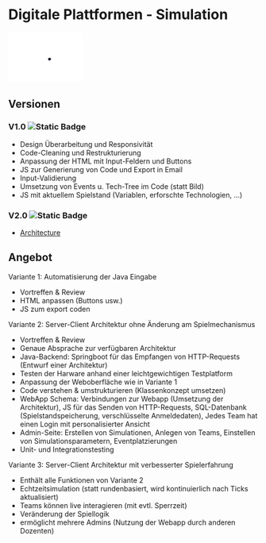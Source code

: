 # Digitale Plattformen - Simulation 

<img src="https://github.com/finitearth/platformsimulator/blob/main/htmls/template/gfx/MainLogo.png" alt="Logo" width="150"/>



## Versionen

### V1.0 ![Static Badge](https://img.shields.io/badge/Status-Umgesetzt-green)


- Design Überarbeitung und Responsivität
- Code-Cleaning und Restrukturierung
- Anpassung der HTML mit Input-Feldern und Buttons
- JS zur Generierung von Code und Export in Email
- Input-Validierung
- Umsetzung von Events u. Tech-Tree im Code (statt Bild)
- JS mit aktuellem Spielstand (Variablen, erforschte Technologien, ...)

### V2.0 ![Static Badge](https://img.shields.io/badge/Status-Entwurf-yellow)

- [Architecture](https://github.com/finitearth/platformsimulator/blob/main/Architecture.pdf)

## Angebot

Variante 1: Automatisierung der Java Eingabe

- Vortreffen & Review
- HTML anpassen (Buttons usw.)
- JS zum export coden

Variante 2: Server-Client Architektur ohne Änderung am Spielmechanismus

- Vortreffen & Review
- Genaue Absprache zur verfügbaren Architektur
- Java-Backend: Springboot für das Empfangen von HTTP-Requests (Entwurf einer Architektur)
- Testen der Harware anhand einer leichtgewichtigen Testplatform
- Anpassung der Weboberfläche wie in Variante 1
- Code verstehen & umstrukturieren (Klassenkonzept umsetzen)
- WebApp Schema: Verbindungen zur Webapp (Umsetzung der Architektur), JS für das Senden von HTTP-Requests, SQL-Datenbank (Spielstandspeicherung, verschlüsselte Anmeldedaten), Jedes Team hat einen Login mit personalisierter Ansicht
- Admin-Seite: Erstellen von Simulationen, Anlegen von Teams, Einstellen von Simulationsparametern, Eventplatzierungen
- Unit- und Integrationstesting

Variante 3: Server-Client Architektur mit verbesserter Spielerfahrung
- Enthält alle Funktionen von Variante 2
- Echtzeitsimulation (statt rundenbasiert, wird kontinuierlich nach Ticks aktualisiert)
- Teams können live interagieren (mit evtl. Sperrzeit)
- Veränderung der Spiellogik
- ermöglicht mehrere Admins (Nutzung der Webapp durch anderen Dozenten)
